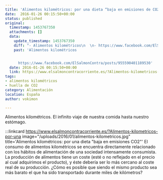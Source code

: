 ```yaml
---
title: 'Alimentos kilométricos: por una dieta “baja en emisiones de CO2”'
date:  2016-01-26 00:15:50+00:00
status: published
original:
  timestamp: 1453767350
  attachments: []
  data:
    update_timestamp: 1453767350
    diff: "- Alimentos kilométricos\n  \n- https://www.facebook.com/ElSalmonContra/posts/955590401189530"
    past: 'Alimentos kilométricos


      https://www.facebook.com/ElSalmonContra/posts/955590401189530'
  date: 2016-01-26 00:15:50+00:00
  link: https://www.elsalmoncontracorriente.es/?Alimentos-kilometricos-por-una
tags:
- alimentos kilométricos
- huella de CO2
category: Alimentación
location: España
author: vokimon

---
```

Alimentos kilométricos.
El infinito viaje de nuestra comida hasta nuestro estómago.


:::linkcard https://www.elsalmoncontracorriente.es/?Alimentos-kilometricos-por-una image="/uploads/2016/01/alimentos-kilometricos.jpg" title='Alimentos kilométricos: por una dieta "baja en emisiones CO2"'
    El consumo de alimentos kilométricos se encuentra directamente relacionado
    con los hábitos de alimentación de una sociedad intensamente consumista.
    La producción de alimentos tiene un coste (esté o no reflejado en el precio al cual adquirimos el producto),
    y éste debería ser lo más cercano al coste real de su producción.
    ¿Cómo es posible que siendo el mismo producto sea más barato el que ha sido transportado durante miles de kilómetros?


